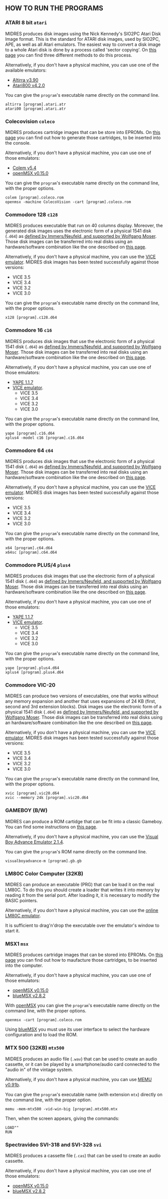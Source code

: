 ## HOW TO RUN THE PROGRAMS

### ATARI 8 bit `atari`

MIDRES produces disk images using the Nick Kennedy's SIO2PC Atari Disk Image format. This is the standard for ATARI disk images, used by SIO2PC, APE, as well as all Atari emulators. The easiest way to convert a disk image to a whole Atari disk is done by a process called 'sector copying'. On [this page](https://www.atarimax.com/ape/docs/DiskImageFAQ/#ATR_To_Real_Disk) you can find three different methods to do this process. 

Alternatively, if you don't have a physical machine, you can use one of the available emulators:
   * [Altirra v3.90](http://www.virtualdub.org/altirra.html)
   * [Atari800 v4.2.0](http://atari800.github.io/)

You can give the `program`'s executable name directly on the command line.

    altirra [program].atari.atr
    atari00 [program].atari.atr

### Colecovision `coleco`

MIDRES produces cartridge images that can be store into EPROMs. On [this page](http://www.nyangau.org/cvcart/cvcart.htm) you can find out how to generate those cartridges, to be inserted into the console.

Alternatively, if you don't have a physical machine, you can use one of those emulators:
   * [Colem v5.4](https://fms.komkon.org/ColEm/)
   * [openMSX v0.15.0](https://openmsx.org/)

You can give the `program`'s executable name directly on the command line, with the proper options.

    colem [program].coleco.rom
    openmsx -machine ColecoVision -cart [program].coleco.rom

### Commodore 128 `c128`

MIDRES produces executable that run on 40 columns display. Moreover, the generated disk images uses the electronic form of a physical 1541 disk (`.d64`) as [defined by Immers/Neufeld, and supported by Wolfgang Moser](http://unusedino.de/ec64/technical/formats/d64.html). Those disk images can be transferred into real disks using an hardware/software combination like the one described on [this page](http://www.6502.org/users/sjgray/software/cbmxfer/cbmxfer.html).

Alternatively, if you don't have a physical machine, you can use the [VICE emulator](https://vice-emu.sourceforge.io/). MIDRES disk images has been tested successfully against those versions:
   * VICE 3.5
   * VICE 3.4
   * VICE 3.2
   * VICE 3.0

You can give the `program`'s executable name directly on the command line, with the proper options.

    x128 [program].c128.d64

### Commodore 16 `c16`

MIDRES produces disk images that use the electronic form of a physical 1541 disk (`.d64`) as [defined by Immers/Neufeld, and supported by Wolfgang Moser](http://unusedino.de/ec64/technical/formats/d64.html). Those disk images can be transferred into real disks using an hardware/software combination like the one described on [this page](http://www.6502.org/users/sjgray/software/cbmxfer/cbmxfer.html).

Alternatively, if you don't have a physical machine, you can use one of those emulators:
   * [YAPE 1.1.7](http://yape.homeserver.hu/)
   * [VICE emulator](https://vice-emu.sourceforge.io/).
      * VICE 3.5
      * VICE 3.4
      * VICE 3.2
      * VICE 3.0

You can give the `program`'s executable name directly on the command line, with the proper options.

    yape [program].c16.d64
    xplus4 -model c16 [program].c16.d64

###  Commodore 64 `c64`

MIDRES produces disk images that use the electronic form of a physical 1541 disk (`.d64`) as [defined by Immers/Neufeld, and supported by Wolfgang Moser](http://unusedino.de/ec64/technical/formats/d64.html). Those disk images can be transferred into real disks using an hardware/software combination like the one described on [this page](http://www.6502.org/users/sjgray/software/cbmxfer/cbmxfer.html).

Alternatively, if you don't have a physical machine, you can use the [VICE emulator](https://vice-emu.sourceforge.io/). MIDRES disk images has been tested successfully against those versions:
   * VICE 3.5
   * VICE 3.4
   * VICE 3.2
   * VICE 3.0

You can give the `program`'s executable name directly on the command line, with the proper options.

    x64 [program].c64.d64
    x64sc [program].c64.d64

### Commodore PLUS/4 `plus4`

MIDRES produces disk images that use the electronic form of a physical 1541 disk (`.d64`) as [defined by Immers/Neufeld, and supported by Wolfgang Moser](http://unusedino.de/ec64/technical/formats/d64.html). Those disk images can be transferred into real disks using an hardware/software combination like the one described on [this page](http://www.6502.org/users/sjgray/software/cbmxfer/cbmxfer.html).

Alternatively, if you don't have a physical machine, you can use one of those emulators:
   * [YAPE 1.1.7](http://yape.homeserver.hu/)
   * [VICE emulator](https://vice-emu.sourceforge.io/).
      * VICE 3.5
      * VICE 3.4
      * VICE 3.2
      * VICE 3.0

You can give the `program`'s executable name directly on the command line, with the proper options.

    yape [program].plus4.d64
    xplus4 [program].plus4.d64

### Commodore VIC-20

MIDRES can produce two versions of executables, one that works without any memory expansion and another that uses expansions of 24 KB (first, second and 3rd extension blocks). Disk images use the electronic form of a physical 1541 disk (`.d64`) as [defined by Immers/Neufeld, and supported by Wolfgang Moser](http://unusedino.de/ec64/technical/formats/d64.html). Those disk images can be transferred into real disks using an hardware/software combination like the one described on [this page](http://www.6502.org/users/sjgray/software/cbmxfer/cbmxfer.html).

Alternatively, if you don't have a physical machine, you can use the [VICE emulator](https://vice-emu.sourceforge.io/). MIDRES disk images has been tested successfully against those versions:
   * VICE 3.5
   * VICE 3.4
   * VICE 3.2
   * VICE 3.0

You can give the `program`'s executable name directly on the command line, with the proper options.

    xvic [program].vic20.d64
    xvic --memory 24k [program].vic20.d64

### GAMEBOY (B/W)

MIDRES can produce a ROM cartidge that can be fit into a classic Gameboy. You can find some instructions on [this page](https://dhole.github.io/post/gameboy_cartridge_rw_1/).

Alternatively, if you don't have a physical machine, you can use the [Visual Boy Advance Emulator 2.1.4](https://github.com/visualboyadvance-m/visualboyadvance-m). 

You can give the `program`'s ROM name directly on the command line.

    visualboyadvance-m [program].gb.gb

### LM80C Color Computer (32KB)

MIDRES can produce an executable (PRG) that can be load it on the real LM80C. To do this you should create a loader that writes it into memory by reading it from the serial port. After loading it, it is necessary to modify the BASIC pointers.

Alternatively, if you don't have a physical machine, you can use the [online LM80C emulator](https://nippur72.github.io/lm80c-emu/). 

It is sufficient to drag'n'drop the executable over the emulator's window to start it.

### MSX1 `msx`

MIDRES produces cartridge images that can be stored into EPROMs. On [this page](https://www.msx-center.com/articles/12/review-manufacturers-of-msx-cartridges) you can find out how to maufacture those cartridges, to be inserted into the computer.

Alternatively, if you don't have a physical machine, you can use one of those emulators:
   * [openMSX v0.15.0](https://openmsx.org/)
   * [blueMSX v2.8.2](http://bluemsx.msxblue.com/)

With [openMSX](https://openmsx.org/) you can give the `program`'s executable name directly on the command line, with the proper options.

    openmsx -cart [program].coleco.rom

Using [blueMSX](http://bluemsx.msxblue.com/) you must use its user interface to select the hardware configuration and to load the ROM.

### MTX 500 (32KB) `mtx500`

MIDRES produces an audio file (`.wav`) that can be used to create an audio cassette, or it can be played by a smartphone/audio card connected to the "audio in" of the vintage system.

Alternatively, if you don't have a physical machine, you can use [MEMU v0.91b](http://www.mtxworld.dk/mtxemu.php).

You can give the `program`'s executable name (with extension `mtx`) directly on the command line, with the proper option.

    memu -mem-mtx500 -vid-win-big [program].mtx500.mtx

Then, when the screen appears, giving the commands:

    LOAD""
    RUN

### Spectravideo SVI-318 and SVI-328 `svi`

MIDRES produces a cassette file (`.cas`) that can be used to create an audio cassette.

Alternatively, if you don't have a physical machine, you can use one of those emulators:
   * [openMSX v0.15.0](https://openmsx.org/)
   * [blueMSX v2.8.2](http://bluemsx.msxblue.com/)
